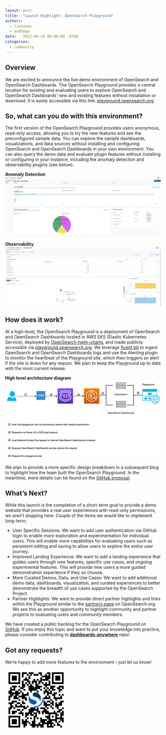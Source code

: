 ```yaml
---
layout: post
title:  "Launch Highlight: OpenSearch Playground"
authors:
  - liutaoaz
  - andhopp
date:   2022-09-26 00:00:00 -0700
categories:
  - community
---
```

## Overview

We are excited to announce the live demo environment of OpenSearch and OpenSearch Dashboards. The OpenSearch Playground provides a central location for existing and evaluating users to explore OpenSearch and OpenSearch Dashboards’ new and existing features without installation or download. It is easily accessible via this link: [playground.opensearch.org](https://playground.opensearch.org). 

## So, what can you do with this environment?

The first version of the OpenSearch Playground provides users anonymous, read-only access, allowing you to try the new features and see the preconfigured sample data. You can explore the sample dashboards, visualizations, and data sources without installing and configuring OpenSearch and OpenSearch Dashboards in your own environment. You can also query the demo data and evaluate plugin features without installing or configuring in your instance, including the anomaly detection and observability plugins (see below).

**Anomaly Detection**
![Anomaly Detection](/assets/media/blog-images/2022-09-26-opensearch-playground/anomaly-detection.png)

**Observability**
![Observability](/assets/media/blog-images/2022-09-26-opensearch-playground/observability.png)

## How does it work?

At a high-level, the OpenSearch Playground is a deployment of OpenSearch and OpenSearch Dashboards hosted in AWS EKS (Elastic Kubernetes Service), deployed by [OpenSearch-helm-charts](https://github.com/opensearch-project/helm-charts), and made publicly accessible via [playground.opensearch.org](https://playground.opensearch.org/app/home). We leverage [fluent bit](https://github.com/opensearch-project/dashboards-anywhere/blob/main/config/playground/metrics/fluent-bit/fluent-bit.yaml) to ingest OpenSearch and OpenSearch Dashboards logs and use the Alerting plugin to monitor the heartbeat of the Playground site, which then triggers an alert if the site is down for any reason. We plan to keep the Playground up to date with the most current release. 

**High level architecture diagram**
![High level architecture diagram](/assets/media/blog-images/2022-09-26-opensearch-playground/playground-high-level-diagram.png)

We plan to provide a more specific design breakdown in a subsequent blog to highlight how the team built the OpenSearch Playground. In the meantime, more details can be found on the [GitHub proposal](https://github.com/opensearch-project/dashboards-anywhere/issues/9). 

## What’s Next?

While this launch is the completion of a short-term goal to provide a demo website that provides a real user experiences with read-only permissions, we aren’t stopping here. Couple of the items we would like to implement long-term;

* User Specific Sessions: We want to add user authentication via GitHub login to enable more exploration and experimentation for individual users. This will enable more capabilities for evaluating users such as persistent editing and saving to allow users to explore the entire user journey. 
* Improved Landing Experience: We want to add a landing experience that guides users through new features, specific use cases, and ongoing experimental features. This will provide new users a more guided demonstration experience if they so choose. 
* More Curated Demos, Data, and Use Cases: We want to add additional demo data, dashboards, visualization, and curated experiences to better demonstrate the breadth of use cases supported by the OpenSearch Project. 
* Partner Highlights: We want to provide direct partner highlights and links within the Playground similar to the [partners page](https://opensearch.org/partners) on OpenSearch.org. We see this as another opportunity to highlight community and partner projects to evaluating users and community members. 

We have created a public backlog for the OpenSearch Playground on [GitHub](https://github.com/opensearch-project/dashboards-anywhere/projects/1). If you enjoy this topic and want to put your knowledge into practice, please consider contributing to [**dashboards-anywhere**](https://github.com/opensearch-project/dashboards-anywhere) repo!

## Got any requests?

We’re happy to add more features to the environment – just let us know!

<img src="../assets/media/blog-images/2022-09-26-opensearch-playground/playground-static-qr-code.png" width="200" height="200" />